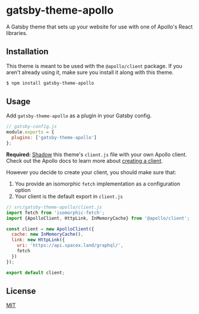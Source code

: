 # gatsby-theme-apollo

A Gatsby theme that sets up your website for use with one of Apollo's React libraries.

## Installation

This theme is meant to be used with the `@apollo/client` package. If you aren't already using it, make sure you install it along with this theme.

```bash
$ npm install gatsby-theme-apollo
```

## Usage

Add `gatsby-theme-apollo` as a plugin in your Gatsby config.

```js
// gatsby-config.js
module.exports = {
  plugins: ['gatsby-theme-apollo']
};
```

**Required:** [Shadow](https://www.gatsbyjs.org/blog/2019-04-29-component-shadowing/) this theme's `client.js` file with your own Apollo client. Check out the Apollo docs to learn more about [creating a client](https://www.apollographql.com/docs/react/v3.0-beta/essentials/get-started/#create-a-client).

However you decide to create your client, you should make sure that:

1. You provide an isomorphic `fetch` implementation as a configuration option
2. Your client is the default export in `client.js`

```js
// src/gatsby-theme-apollo/client.js
import fetch from 'isomorphic-fetch';
import {ApolloClient, HttpLink, InMemoryCache} from '@apollo/client';

const client = new ApolloClient({
  cache: new InMemoryCache(),
  link: new HttpLink({
    uri: 'https://api.spacex.land/graphql/',
    fetch
  })
});

export default client;
```

## License

[MIT](../../LICENSE)
